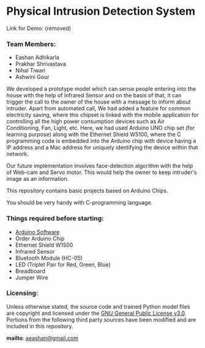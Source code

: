 # Physical Intrusion Detection System

Link for Demo: (removed)

### Team Members:

* Eashan Adhikarla
* Prakhar Shrivastava
* Nihal Tiwari
* Ashwini Gour

We developed a prototype model which can sense people entering into the house with the help of Infrared Sensor and on the basis of that, it can trigger the call to the owner of the house with a message to inform about intruder. Apart from automated call, We had added a feature for common electricity saving, where this chipset is linked with the mobile application for controlling all the high power consumption devices such as Air Conditioning, Fan, Light, etc. Here, we had used Arduino UNO chip set (for learning purpose) along with the Ethernet Shield W5100, where the C programming code is embedded into the Arduino chip with device having a IP address and a Mac address for uniquely identifying the device within that network. 

Our future implementation involves face-detection algorithm with the help of Web-cam and Servo motor. This would help the owner to keep intruder's image as an information.

This repository contains basic projects based on Arduino Chips.

You should be very handy with C-programming language.
### Things required before starting:

  - [Arduino Software](https://www.arduino.cc/)
  - Order Arduino Chip
  - Ethernet Shield W1500
  - Infrared Sensor
  - Bluetooth Module (HC-05)
  - LED (Triplet Pair for Red, Green, Blue)
  - Breadboard
  - Jumper Wire
   
### Licensing:
Unless otherwise stated, the source code and trained Python model files are copyright and licensed under the [GNU General Public License v3.0](https://github.com/eashanadhikarla/Physical-Intrusion-Detection-System/blob/master/LICENSE). Portions from the following third party sources have been modified and are included in this repository.
  
**mailto**: aeashan@gmail.com
